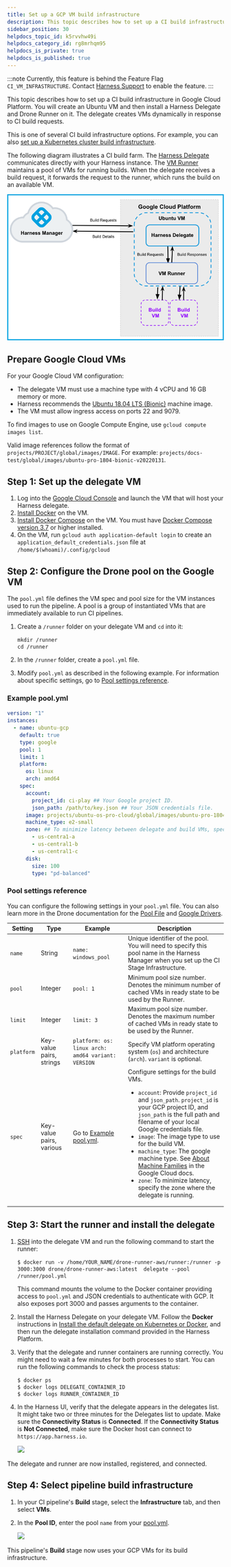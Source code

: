 ```yaml
---
title: Set up a GCP VM build infrastructure
description: This topic describes how to set up a CI build infrastructure in Google Cloud Platform.
sidebar_position: 30
helpdocs_topic_id: k5rvvhw49i
helpdocs_category_id: rg8mrhqm95
helpdocs_is_private: true
helpdocs_is_published: true
---
```


:::note
Currently, this feature is behind the Feature Flag `CI_VM_INFRASTRUCTURE`. Contact [Harness Support](mailto:support@harness.io) to enable the feature.
:::

This topic describes how to set up a CI build infrastructure in Google Cloud Platform. You will create an Ubuntu VM and then install a Harness Delegate and Drone Runner on it. The delegate creates VMs dynamically in response to CI build requests.

This is one of several CI build infrastructure options. For example, you can also [set up a Kubernetes cluster build infrastructure](../k8s-build-infrastructure/set-up-a-kubernetes-cluster-build-infrastructure.md).

The following diagram illustrates a CI build farm. The [Harness Delegate](/docs/platform/delegates/delegate-concepts/delegate-overview) communicates directly with your Harness instance. The [VM Runner](https://docs.drone.io/runner/vm/overview/) maintains a pool of VMs for running builds. When the delegate receives a build request, it forwards the request to the runner, which runs the build on an available VM.

![CI build infrastructure in Google Cloud Platform](../static/define-a-ci-build-infrastructure-in-google-cloud-platform-29.png)

## Prepare Google Cloud VMs

For your Google Cloud VM configuration:

* The delegate VM must use a machine type with 4 vCPU and 16 GB memory or more.
* Harness recommends the [Ubuntu 18.04 LTS (Bionic)](https://console.cloud.google.com/marketplace/product/ubuntu-os-cloud/ubuntu-bionic?project=docs-play) machine image.
* The VM must allow ingress access on ports 22 and 9079.

To find images to use on Google Compute Engine, use `gcloud compute images list`.

Valid image references follow the format of `projects/PROJECT/global/images/IMAGE`. For example: `projects/docs-test/global/images/ubuntu-pro-1804-bionic-v20220131`.

## Step 1: Set up the delegate VM

1. Log into the [Google Cloud Console](https://console.cloud.google.com/) and launch the VM that will host your Harness delegate.
2. [Install Docker](https://docs.aws.amazon.com/AmazonECS/latest/developerguide/docker-basics.html#install_docker) on the VM.
3. [Install Docker Compose](https://docs.docker.com/compose/install/) on the VM. You must have [Docker Compose version 3.7](https://docs.docker.com/compose/compose-file/compose-versioning/#version-37) or higher installed.
4. On the VM, run `gcloud auth application-default login` to create an `application_default_credentials.json` file at `/home/$(whoami)/.config/gcloud`

## Step 2: Configure the Drone pool on the Google VM

The `pool.yml` file defines the VM spec and pool size for the VM instances used to run the pipeline. A pool is a group of instantiated VMs that are immediately available to run CI pipelines.

1. Create a `/runner` folder on your delegate VM and `cd` into it:

   ```
   mkdir /runner
   cd /runner
   ```
2. In the `/runner` folder, create a `pool.yml` file.
3. Modify `pool.yml` as described in the following example. For information about specific settings, go to [Pool settings reference](#pool-settings-reference).

### Example pool.yml

```yaml
version: "1"
instances:
  - name: ubuntu-gcp
    default: true
    type: google
    pool: 1
    limit: 1
    platform:
      os: linux
      arch: amd64
    spec:
      account:
        project_id: ci-play ## Your Google project ID.
        json_path: /path/to/key.json ## Your JSON credentials file.
      image: projects/ubuntu-os-pro-cloud/global/images/ubuntu-pro-1804-bionic-v20220510
      machine_type: e2-small
      zone: ## To minimize latency between delegate and build VMs, specify the same zone where your delegate VM is running.
        - us-centra1-a
        - us-central1-b
        - us-central1-c
      disk:
        size: 100
        type: "pd-balanced"
```

### Pool settings reference

You can configure the following settings in your `pool.yml` file. You can also learn more in the Drone documentation for the [Pool File](https://docs.drone.io/runner/vm/configuration/pool/) and [Google Drivers](https://docs.drone.io/runner/vm/drivers/google/).

| Setting | Type | Example | Description |
| ------- | ---- | ------- | ----------- |
| `name` | String | `name: windows_pool` | Unique identifier of the pool. You will need to specify this pool name in the Harness Manager when you set up the CI Stage Infrastructure. |
| `pool` | Integer | `pool: 1` | Minimum pool size number. Denotes the minimum number of cached VMs in ready state to be used by the Runner. |
| `limit` | Integer | `limit: 3` | Maximum pool size number. Denotes the maximum number of cached VMs in ready state to be used by the Runner. |
| `platform` | Key-value pairs, strings | `platform: os: linux arch: amd64 variant: VERSION` | Specify VM platform operating system (`os`) and architecture (`arch`). `variant` is optional. |
| `spec` | Key-value pairs, various | Go to [Example pool.yml](#example-poolyml). | Configure settings for the build VMs.<br/><ul><li>`account`: Provide `project_id` and `json_path`. `project_id` is your GCP project ID, and `json_path` is the full path and filename of your local Google credentials file.</li><li>`image`: The image type to use for the build VM.</li><li>`machine_type`: The google machine type. See [About Machine Families](https://cloud.google.com/compute/docs/machine-types) in the Google Cloud docs.</li><li>`zone`: To minimize latency, specify the zone where the delegate is running.</li></ul> |

<!--
## Step 3: Configure the docker-compose.yaml file

1. In your Harness account, organization, or project, select **Delegates** under **Project Setup**.
2. Click **New Delegate** and select **Switch back to old delegate install experience**.
3. Select **Docker** and then select **Continue**.
4. Enter a **Delegate Name**. Optionally, you can add **Tags** or **Delegate Tokens**. Then, select **Continue**.
5. Select **Download YAML file** to download the `docker-compose.yaml` file to your local machine.

Next, you'll add the Runner spec to the new Delegate definition. The Harness Delegate and Runner run on the same VM. The Runner communicates with the Harness Delegate on `localhost` and port `3000` of your VM.

1. Copy your local `docker-compose.yaml` file to the `/runner` folder on the VM. This folder should now have both `docker-compose.yaml` and `pool.yml`.
2. Open `docker-compose.yaml` in a text editor.
3. Append the following to the end of the `docker-compose.yaml` file:

   ```yaml
   drone-runner-aws:  
       restart: unless-stopped  
       image: drone/drone-runner-aws:latest  
       volumes:  
         - /runner:/runner  
         - /path/to/google/credentials/file/:/key  
           # example: /home/jsmith/.config/gcloud/:/key  
       entrypoint: ["/bin/drone-runner-aws", "delegate", "--pool", "pool.yml"]  
       working_dir: /runner  
       ports:  
         - "3000:3000"
   ```

4. Under `services: harness-ng-delegate: restart: unless-stopped`, add the following line:

   ```yaml
   network_mode: "host"
   ```

5. Save `docker-compose.yaml`.

<details>
<summary>Example: docker-compose.yaml with Runner spec</summary>

```yaml
version: "3.7"  
services:  
  harness-ng-delegate:  
    restart: unless-stopped  
    network_mode: "host"  
    deploy:  
      resources:  
        limits:  
          cpus: "0.5"  
          memory: 2048M  
    image: harness/delegate:latest  
    environment:  
      - ACCOUNT_ID=XXXXXXXXXXXXXXXX  
      - ACCOUNT_SECRET=XXXXXXXXXXXXXXXX  
      - MANAGER_HOST_AND_PORT=https://app.harness.io  
      - WATCHER_STORAGE_URL=https://app.harness.io/public/qa/premium/watchers  
      - WATCHER_CHECK_LOCATION=current.version  
      - REMOTE_WATCHER_URL_CDN=https://app.harness.io/public/shared/watchers/builds  
      - DELEGATE_STORAGE_URL=https://app.harness.io  
      - DELEGATE_CHECK_LOCATION=delegateqa.txt  
      - USE_CDN=true  
      - CDN_URL=https://app.harness.io  
      - DEPLOY_MODE=KUBERNETES  
      - DELEGATE_NAME=qwerty  
      - NEXT_GEN=true  
      - DELEGATE_DESCRIPTION=  
      - DELEGATE_TYPE=DOCKER  
      - DELEGATE_TAGS=  
      - DELEGATE_TASK_LIMIT=50  
      - DELEGATE_ORG_IDENTIFIER=  
      - DELEGATE_PROJECT_IDENTIFIER=  
      - PROXY_MANAGER=true  
      - VERSION_CHECK_DISABLED=false  
      - INIT_SCRIPT=echo "Docker delegate init script executed."  
  drone-runner-aws:  
    restart: unless-stopped  
    image: drone/drone-runner-aws:latest  
    volumes:  
      - /runner:/runner  
      - /home/jsmith/.config/gcloud/:/key  
    entrypoint: ["/bin/drone-runner-aws", "delegate", "--pool", "pool.yml"]  
    working_dir: /runner  
    ports:  
      - "3000:3000"
```

</details>

For more information on Harness Docker Delegate environment variables, go to the [Harness Docker Delegate environment variables reference](/docs/platform/2_Delegates/delegate-reference/docker-delegate-environment-variables.md).

## Step 4: Install the Delegate and Runner

1. [SSH](https://docs.aws.amazon.com/AWSEC2/latest/UserGuide/AccessingInstancesLinux.html) into the Delegate VM and `cd` to `/runner`.
2. Confirm that the folder has both setup files, for example:

	 ```
	 $ ls -a
	 . .. docker-compose.yml pool.yml
	 ```

3. Run the following command to install the Delegate and Runner:

	 ```
	 $ docker-compose -f docker-compose.yml up -d
	 ```

4. Verify that both containers are running correctly. You might need to wait a few minutes for both processes to start. You can run the following commands to check the process status:

	 ```
	 $ docker ps  
	 $ docker logs <delegate-container-id>  
	 $ docker logs <runner-container-id>
	 ```

5. In the Harness UI, verify that the Delegate appears in the Delegates list. It might take two or three minutes for the Delegates list to update. Make sure the **Connectivity Status** is **Connected**. If the **Connectivity Status** is **Not Connected**, make sure the Docker host can connect to `https://app.harness.io`.

   ![](../static/define-a-ci-build-infrastructure-in-google-cloud-platform-30.png)

The Delegate and Runner are now installed, registered, and connected.
-->

## Step 3: Start the runner and install the delegate

1. [SSH](https://docs.aws.amazon.com/AWSEC2/latest/UserGuide/AccessingInstancesLinux.html) into the delegate VM and run the following command to start the runner:

	 ```
	 $ docker run -v /home/YOUR_NAME/drone-runner-aws/runner:/runner -p 3000:3000 drone/drone-runner-aws:latest  delegate --pool /runner/pool.yml
	 ```

   This command mounts the volume to the Docker container providing access to `pool.yml` and JSON credentials to authenticate with GCP. It also exposes port 3000 and passes arguments to the container.

2. Install the Harness Delegate on your delegate VM. Follow the **Docker** instructions in [Install the default delegate on Kubernetes or Docker](/docs/platform/delegates/install-delegates/overview/), and then run the delegate installation command provided in the Harness Platform.
3. Verify that the delegate and runner containers are running correctly. You might need to wait a few minutes for both processes to start. You can run the following commands to check the process status:

	 ```
	 $ docker ps
	 $ docker logs DELEGATE_CONTAINER_ID
	 $ docker logs RUNNER_CONTAINER_ID
	 ```

4. In the Harness UI, verify that the delegate appears in the delegates list. It might take two or three minutes for the Delegates list to update. Make sure the **Connectivity Status** is **Connected**. If the **Connectivity Status** is **Not Connected**, make sure the Docker host can connect to `https://app.harness.io`.

   ![](../static/define-a-ci-build-infrastructure-in-google-cloud-platform-30.png)

The delegate and runner are now installed, registered, and connected.

## Step 4: Select pipeline build infrastructure

1. In your CI pipeline's **Build** stage, select the **Infrastructure** tab, and then select **VMs**.
2. In the **Pool ID**, enter the pool `name` from your [pool.yml](#step-2-configure-the-drone-pool-on-the-google-vm).

   ![](../static/define-a-ci-build-infrastructure-in-google-cloud-platform-31.png)

This pipeline's **Build** stage now uses your GCP VMs for its build infrastructure.

<!--
## Troubleshooting (Advanced)

If you have problems running the delegate, runner, or VMs, you can collect debug and trace information in your container logs.

1. Create a `.env` file with the following options in your `/runner` folder:
   ```
   DRONE_DEBUG=true  
   DRONE_TRACE=true
   ```
2. Shut down the delegate and runner: `docker-compose down`
3. In your `docker-compose.yml` file, update the `drone-runner-aws: entrypoint` to include the `.env` file:
   ```
    drone-runner-aws:  
    restart: unless-stopped  
    image: drone/drone-runner-aws:1.0.0-rc.9  
    volumes:  
      - /runner:/runner  
      - /home/jsmith/.config/gcloud/:/key  
    entrypoint: ["/bin/drone-runner-aws", "delegate", "--envfile", ".env", "--pool", "pool.yml"]  
    working_dir: /runner  
    ports:  
      - "3000:3000"      
   ```
4. Restart the delegate and runner: `docker-compose up`
-->
